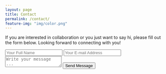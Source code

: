 ```yaml
---
layout: page
title: Contact
permalink: /contact/
feature-img: "img/color.png"
---
```


If you are interested in collaboration or you just want to say hi, please fill out the form below. Looking forward to connecting with you!


<form action="https://getsimpleform.com/messages?form_api_token=18caf323737af91bc17ddba2b7169b60" method="post">
  <!-- the redirect_to is optional, the form will redirect to the referrer on submission -->

  <input type='hidden' name='redirect_to' value='http://clancyfogarty.com/thank-you/' />
  <input type='text' name='name' placeholder='Your Full Name' />
  <input type='email' name='email' placeholder='Your E-mail Address' />
  <textarea name='message' placeholder='Write your message ...'></textarea>
  <input type='submit' value='Send Message' />
</form>
